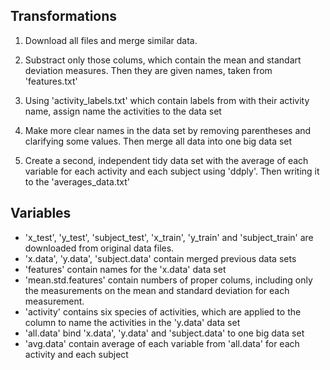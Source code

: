 ## Transformations

1. Download all files and merge similar data.

2. Substract only those colums, which contain the mean and standart deviation measures. Then they are given names, taken from 'features.txt'

3. Using 'activity_labels.txt' which contain labels from with their activity name, assign name the activities to the data set

4. Make more clear names in the data set by removing parentheses and clarifying some values. Then merge all data into one big data set

5. Create a second, independent tidy data set with the average of each variable for each activity and each subject using 'ddply'. Then writing it to the 'averages_data.txt'

## Variables

* 'x_test', 'y_test', 'subject_test', 'x_train', 'y_train' and 'subject_train' are downloaded from original data files.
* 'x.data', 'y.data', 'subject.data' contain merged previous data sets
* 'features' contain names for the 'x.data' data set
* 'mean.std.features' contain numbers of proper colums, including only the measurements on the mean and standard deviation for each measurement.
* 'activity' contains six species of activities, which are applied to the column to name the activities in the 'y.data' data set
* 'all.data' bind 'x.data', 'y.data' and 'subject.data' to one big data set
* 'avg.data' contain average of each variable from 'all.data' for each activity and each subject


